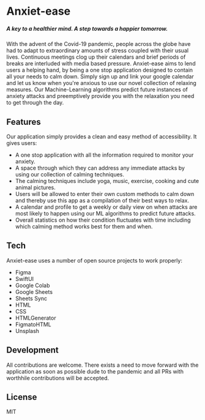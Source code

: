 # Anxiet-ease
##### A key to a healthier mind. A step towards a happier tomorrow.

With the advent of the Covid-19 pandemic, people across the globe have had to adapt to extraordinary amounts of stress coupled with their usual lives. Continuous meetings clog up their calendars and brief periods of breaks are interluded with media based pressure. Anxiet-ease aims to lend users a helping hand, by being a one stop application designed to contain all your needs to calm down. Simply sign up and link your google calendar and let us know when you're anxious to use our novel collection of relaxing measures. Our Machine-Learning algorithms predict future instances of anxiety attacks and preemptively provide you with the relaxation you need to get through the day.



## Features
Our application simply provides a clean and easy method of accessibility. It gives users:

- A one stop application with all the information required to monitor your anxiety.
- A space through which they can address any immediate attacks by using our collection of calming techniques.
- The calming techniques include yoga, music, exercise, cooking and cute animal pictures.
- Users will be allowed to enter their own custom methods to calm down and thereby use this app as a compilation of their best ways to relax.
- A calendar and profile to get a weekly or daily view on when attacks are most likely to happen using our ML algorithms to predict future attacks.
- Overall statistics on how their condition fluctuates with time including which calming method works best for them and when.



## Tech

Anxiet-ease uses a number of open source projects to work properly:

- Figma
- SwiftUI
- Google Colab
- Google Sheets
- Sheets Sync
- HTML
- CSS
- HTMLGenerator
- FigmatoHTML
- Unsplash


## Development

All contributions are welcome. There exists a need to move forward with the application as soon as possible dude to the pandemic and all PRs with worthhile contributions will be accepted.


## License

MIT
